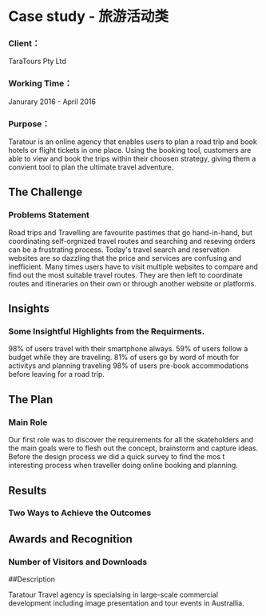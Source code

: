 # Case study - 旅游活动类

### Client：
TaraTours Pty Ltd
### Working Time：
Janurary 2016 -  April 2016
### Purpose：
Taratour is an online agency that enables users to plan a road trip and book hotels or flight tickets in one place. Using the booking tool, customers are able to view and book the trips within  their choosen strategy, giving them a convient tool to plan the ultimate travel adventure. 

## The Challenge
### Problems Statement
Road trips and Travelling are favourite pastimes that go hand-in-hand, but coordinating self-orgnized travel routes and searching and reseving orders can be a frustrating process. Today's travel search and reservation websites are so dazzling that the price and services are confusing and inefficient. Many times users have to visit multiple websites to compare and find out the most suitable travel routes. They are then left to coordinate routes and itineraries on their own or through another website or platforms. 

## Insights
### Some Insightful Highlights from the Requirments.
98% of users travel with their smartphone always. 
59% of users follow a budget while they are traveling.
81% of users go by word of mouth for activitys and planning traveling
98% of users pre-book accommodations before leaving for a road trip. 

## The Plan
### Main Role
Our first role was to discover the requirements for all  the skateholders and the main goals were to flesh out the concept, brainstorm and capture ideas. Before the design process we did a quick survey to find the mos t interesting process when traveller doing online booking and planning. 
 
## Results
### Two Ways to Achieve the Outcomes

## Awards and Recognition
### Number of Visitors and Downloads

##Description

Taratour Travel agency is specialsing in large-scale commercial development including image presentation and tour events in Australlia.

